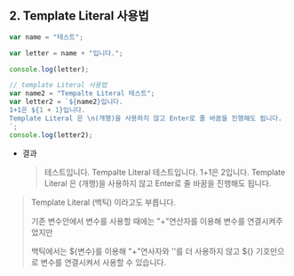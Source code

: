 ## 2. Template Literal 사용법

```javascript
var name = "테스트";

var letter = name + "입니다.";

console.log(letter);

// template Literal 사용법
var name2 = "Tempalte Literal 테스트";
var letter2 = `${name2}입니다.
1+1은 ${1 + 1}입니다.
Template Literal 은 \n(개행)을 사용하지 않고 Enter로 줄 바꿈을 진행해도 됩니다.
`;
console.log(letter2);
```

- 결과

  > 테스트입니다.
  > Tempalte Literal 테스트입니다.
  > 1+1은 2입니다.
  > Template Literal 은
  > (개행)을 사용하지 않고 Enter로 줄 바꿈을 진행해도 됩니다.

> Template Literal (백틱) 이라고도 부릅니다.
>
> 기존 변수안에서 변수를 사용할 때에는 "+"연산자를 이용해 변수를 연결시켜주었지만
>
> 백틱에서는 ${변수}를 이용해 "+"연사자와 ''를 더 사용하지 않고 ${} 기호만으로 변수를 연결시켜서 사용할 수 있습니다.
